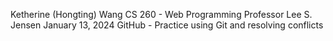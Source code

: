 Ketherine (Hongting) Wang
CS 260 - Web Programming
Professor Lee S. Jensen
January 13, 2024
GitHub - Practice using Git and resolving conflicts
